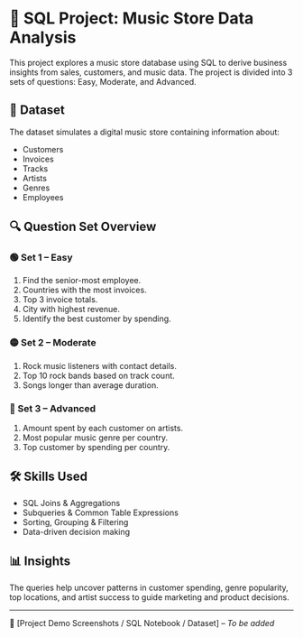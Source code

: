 # 🎵 SQL Project: Music Store Data Analysis

This project explores a music store database using SQL to derive business insights from sales, customers, and music data. The project is divided into 3 sets of questions: Easy, Moderate, and Advanced.

## 📁 Dataset
The dataset simulates a digital music store containing information about:
- Customers
- Invoices
- Tracks
- Artists
- Genres
- Employees

## 🔍 Question Set Overview

### 🟢 Set 1 – Easy
1. Find the senior-most employee.
2. Countries with the most invoices.
3. Top 3 invoice totals.
4. City with highest revenue.
5. Identify the best customer by spending.

### 🟡 Set 2 – Moderate
1. Rock music listeners with contact details.
2. Top 10 rock bands based on track count.
3. Songs longer than average duration.

### 🔴 Set 3 – Advanced
1. Amount spent by each customer on artists.
2. Most popular music genre per country.
3. Top customer by spending per country.

## 🛠️ Skills Used
- SQL Joins & Aggregations
- Subqueries & Common Table Expressions
- Sorting, Grouping & Filtering
- Data-driven decision making

## 📊 Insights
The queries help uncover patterns in customer spending, genre popularity, top locations, and artist success to guide marketing and product decisions.

---

🔗 [Project Demo Screenshots / SQL Notebook / Dataset] – _To be added_
